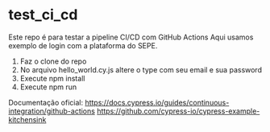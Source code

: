# test_ci_cd
Este repo é para testar a pipeline CI/CD com GitHub Actions
Aqui usamos exemplo de login com a plataforma do SEPE.

1. Faz o clone do repo
2. No arquivo hello_world.cy.js altere o type com seu email e sua password
3. Execute npm install
4. Execute npm run

Documentação oficial:
https://docs.cypress.io/guides/continuous-integration/github-actions
https://github.com/cypress-io/cypress-example-kitchensink
